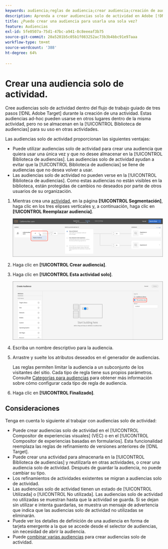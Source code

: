 ```yaml
---
keywords: audiencia;reglas de audiencia;crear audiencia;creación de audiencia;solo actividad;específica
description: Aprenda a crear audiencias solo de actividad en Adobe [!DNL Target] que se utilizan por única vez.
title: ¿Puedo crear una audiencia para usarla una sola vez?
feature: Audiencias
exl-id: 5fe0507a-75d1-47bc-a941-8c8eeeaf3b75
source-git-commit: 20a5201b5c05b1f083252ac73b3b4bbc91e97aaa
workflow-type: tm+mt
source-wordcount: '388'
ht-degree: 64%

---
```


# Crear una audiencia solo de actividad.

Cree audiencias solo de actividad dentro del flujo de trabajo guiado de tres pasos [!DNL Adobe Target] durante la creación de una actividad. Estas audiencias ad-hoc pueden usarse en otros lugares dentro de la misma actividad, pero no se almacenan en la [!UICONTROL Biblioteca de audiencias] para su uso en otras actividades.

Las audiencias solo de actividad proporcionan las siguientes ventajas:

* Puede utilizar audiencias solo de actividad para crear una audiencia que quiera usar una única vez y que no desee almacenar en la [!UICONTROL Biblioteca de audiencias]. Las audiencias solo de actividad ayudan a evitar que la [!UICONTROL Biblioteca de audiencias] se llene de audiencias que no desea volver a usar.
* Las audiencias solo de actividad no pueden verse en la [!UICONTROL Biblioteca de audiencias]. Como estas audiencias no están visibles en la biblioteca, están protegidas de cambios no deseados por parte de otros usuarios de su organización.

1. Mientras crea una [actividad](/help/c-activities/activities.md#concept_D317A95A1AB54674BA7AB65C7985BA03), en la página **[!UICONTROL Segmentación]**, haga clic en los tres elipses verticales y, a continuación, haga clic en **[!UICONTROL Reemplazar audiencia]**.

   ![Resultado del paso](assets/edit_audience.png)

1. Haga clic en **[!UICONTROL Crear audiencia]**.

1. Haga clic en **[!UICONTROL Esta actividad solo]**.

   ![](assets/activity-only-aud.png)

1. Escriba un nombre descriptivo para la audiencia.
1. Arrastre y suelte los atributos deseados en el generador de audiencias.

   Las reglas permiten limitar la audiencia a un subconjunto de los visitantes del sitio. Cada tipo de regla tiene sus propios parámetros. Consulte [Categorías para audiencias](/help/c-target/c-audiences/c-target-rules/target-rules.md#concept_E3A77E42F1644503A829B5107B20880D) para obtener más información sobre cómo configurar cada tipo de regla de audiencia.

1. Haga clic en **[!UICONTROL Finalizado]**.

## Consideraciones

Tenga en cuenta lo siguiente al trabajar con audiencias solo de actividad:

* Puede crear audiencias solo de actividad en el [!UICONTROL Compositor de experiencias visuales] (VEC) o en el [!UICONTROL Compositor de experiencias basadas en formularios]. Esta funcionalidad reemplaza las reglas de refinamiento de versiones anteriores de [!DNL Target].
* Puede crear una actividad para almacenarla en la [!UICONTROL Biblioteca de audiencias] y reutilizarla en otras actividades, o crear una audiencia solo de actividad. Después de guardar la audiencia, no puede cambiar su tipo.
* Los refinamientos de actividades existentes se migran a audiencias solo de actividad.
* Las audiencias solo de actividad tienen un estado de [!UICONTROL Utilizada] o [!UICONTROL No utilizada]. Las audiencias solo de actividad no utilizadas se muestran hasta que la actividad se guarda. Si se dejan sin utilizar e intenta guardarlas, se muestra un mensaje de advertencia que indica que las audiencias solo de actividad no utilizadas se eliminarán.
* Puede ver los detalles de definición de una audiencia en forma de tarjeta emergente a la que se accede desde el selector de audiencias, sin necesidad de abrir la audiencia.
* Puede [combinar varias audiencias](/help/c-target/combining-multiple-audiences.md#concept_A7386F1EA4394BD2AB72399C225981E5) para crear audiencias solo de actividad.
